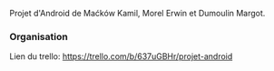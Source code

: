 Projet d'Android de Maćków Kamil, Morel Erwin et Dumoulin Margot. 

### Organisation
Lien du trello: https://trello.com/b/637uGBHr/projet-android
